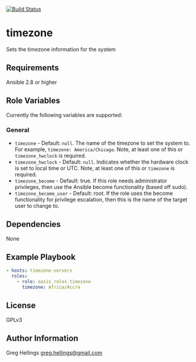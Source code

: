 [![Build Status](https://travis-ci.com/oasis-roles/timezone.svg?branch=master)](https://travis-ci.com/oasis-roles/timezone)

timezone
===========

Sets the timezone information for the system

Requirements
------------

Ansible 2.8 or higher

Role Variables
--------------

Currently the following variables are supported:

### General

* `timezone` - Default: `null`. The name of the timezone to set the system
  to. For example, `timezone: America/Chicago`. Note, at least one of this or
  `timezone_hwclock` is required.
* `timezone_hwclock` - Default: `null`. Indicates whether the hardware clock
  is set to local time or UTC. Note, at least one of this or `timezone` is
  required.
* `timezone_become` - Default: true. If this role needs administrator
  privileges, then use the Ansible become functionality (based off sudo).
* `timezone_become_user` - Default: root. If the role uses the become
  functionality for privilege escalation, then this is the name of the target
  user to change to.

Dependencies
------------

None

Example Playbook
----------------

```yaml
- hosts: timezone-servers
  roles:
    - role: oasis_roles.timezone
      timezone: Africa/Accra
```

License
-------

GPLv3

Author Information
------------------

Greg Hellings <greg.hellings@gmail.com>
